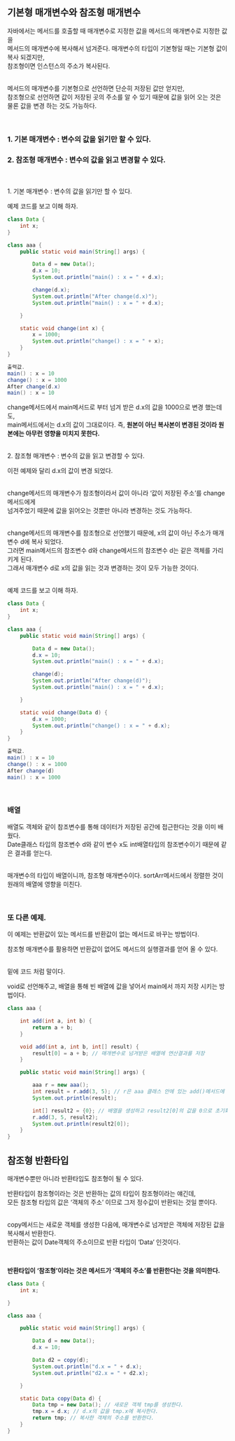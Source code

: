 ## 기본형 매개변수와 참조형 매개변수

자바에서는 메서드를 호출할 때 매개변수로 지정한 값을 메서드의 매개변수로 지정한 값을 <br/>메서드의 매개변수에 복사해서 넘겨준다. 매개변수의 타입이 기본형일 때는 기본형 값이 복사 되겠지만,<br/> 참조형이면 인스턴스의 주소가 복사된다.

<br/>메서드의 매개변수를 기본형으로 선언하면 단순히 저장된 값만 얻지만, <br/>참조형으로 선언하면 값이 저장된 곳의 주소를 알 수 있기 때문에 값을 읽어 오는 것은 물론 값을 변경 하는 것도 가능하다.

<br/>

### 1. 기본 매개변수 : 변수의 값을 읽기만 할 수 있다.

### 2. 참조형 매개변수 : 변수의 값을 읽고 변경할 수 있다.

<br/>
<br/>
1. 기본 매개변수 : 변수의 값을 읽기만 할 수 있다.

예제 코드를 보고 이해 하자.

```java
class Data {
    int x;
}

class aaa {
    public static void main(String[] args) {

        Data d = new Data();
        d.x = 10;
        System.out.println("main() : x = " + d.x);

        change(d.x);
        System.out.println("After change(d.x)");
        System.out.println("main() : x = " + d.x);

    }

    static void change(int x) {
        x = 1000;
        System.out.println("change() : x = " + x);
    }
}

출력값.
main() : x = 10
change() : x = 1000
After change(d.x)
main() : x = 10
```

change메서드에서 main메서드로 부터 넘겨 받은 d.x의 값을 1000으로 변경 했는데도, <br/>main메서드에서는 d.x의 값이 그대로이다.  즉, **원본이 아닌 복사본이 변경된 것이라 원본에는 아무런 영향을 미치지 못한다.**

<br/>
2. 참조형 매개변수 : 변수의 값을 읽고 변경할 수 있다.

이전 예제와 달리 d.x의 값이 변경 되었다.

<br/>change메서드의 매개변수가 참조형이라서 값이 아니라 ‘값이 저장된 주소’를 change 메서드에게 <br/>넘겨주었기 때문에 값을 읽어오는 것뿐만 아니라 변경하는 것도 가능하다.

<br/>change메서드의 매개변수를 참조형으로 선언했기 때문에, x의 값이 아닌 주소가 매개변수 d에 복사 되었다.  <br/>그러면 main메서드의 참조변수 d와 change메서드의 참조변수 d는 같은 객체를 가리키게 된다. <br/>그래서 매개변수 d로 x의 값을 읽는 것과 변경하는 것이 모두 가능한 것이다.

<br/>예제 코드를 보고 이해 하자.

```java
class Data {
    int x;
}

class aaa {
    public static void main(String[] args) {

        Data d = new Data();
        d.x = 10;
        System.out.println("main() : x = " + d.x);

        change(d);
        System.out.println("After change(d)");
        System.out.println("main() : x = " + d.x);

    }

    static void change(Data d) {
        d.x = 1000;
        System.out.println("change() : x = " + d.x);
    }
}

출력값.
main() : x = 10
change() : x = 1000
After change(d)
main() : x = 1000
```

<br/>

### 배열

배열도 객체와 같이 참조변수를 통해 데이터가 저장된 공간에 접근한다는 것을 이미 배웠다.<br/> Date클래스 타입의 참조변수 d와 같이 변수 x도 int배열타입의 참조변수이기 때문에 같은 결과를 얻는다.

<br/>매개변수의 타입이 배열이니까, 참조형 매개변수이다. sortArr메서드에서 정렬한 것이 원래의 배열에 영향을 미친다.

<br/>

### 또 다른 예제.

이 예제는 반환값이 있는 메서드를 반환값이 없는 메서드로 바꾸는 방법이다.

참조형 매개변수를 활용하면 반환값이 없어도 메서드의 실행결과를 얻어 올 수 있다.

<br/>밑에 코드 처럼 말이다. 

void로 선언해주고, 배열을 통해 빈 배열에 값을 넣어서 main에서 까지 저장 시키는 방법이다.

```java
class aaa {

    int add(int a, int b) {
        return a + b;
    }

    void add(int a, int b, int[] result) {
        result[0] = a + b; // 매개변수로 넘겨받은 배열에 연산결과를 저장
    }

    public static void main(String[] args) {

        aaa r = new aaa();
        int result = r.add(3, 5); // r은 aaa 클래스 안에 있는 add()메서드에 접근하기 위해 사용한 것이다.
        System.out.println(result);

        int[] result2 = {0}; // 배열을 생성하고 result2[0]의 값을 0으로 초기화
        r.add(3, 5, result2);
        System.out.println(result2[0]);
    }
}
```

## 참조형 반환타입

매개변수뿐만 아니라 반환타입도 참조형이 될 수 있다.

반환타입이 참조형이라는 것은 반환하는 값의 타입이 참조형이라는 얘긴데, <br/>모든 참조형 타입의 값은 ‘객체의 주소’ 이므로 그저 정수값이 반환되는 것일 뿐이다.

<br/>copy메서드는 새로운 객체를 생성한 다음에, 매개변수로 넘겨받은 객체에 저장된 값을 복사해서 반환한다. <br/>반환하는 값이 Date객체의 주소이므로 반환 타입이 ‘Data’ 인것이다.

<br/>

**반환타입이 ‘참조형’이라는 것은 메서드가 ‘객체의 주소’를 반환한다는 것을 의미한다.**

```java
class Data {
    int x;

}

class aaa {

    public static void main(String[] args) {

        Data d = new Data();
        d.x = 10;

        Data d2 = copy(d);
        System.out.println("d.x = " + d.x);
        System.out.println("d2.x = " + d2.x);

    }

    static Data copy(Data d) {
        Data tmp = new Data(); // 새로운 객체 tmp를 생성한다.
        tmp.x = d.x; // d.x의 값을 tmp.x에 복사한다.
        return tmp; // 복사한 객체의 주소를 반환한다.
    }
}
```